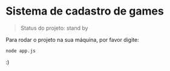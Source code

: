 # Sistema de cadastro de games

> Status do projeto: stand by

Para rodar o projeto na sua máquina, por favor digite:
```
node app.js
```
:)